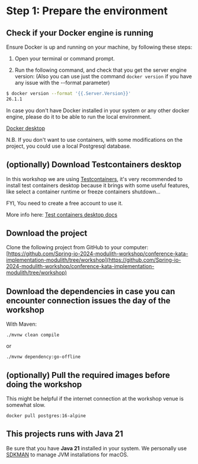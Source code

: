 # Step 1: Prepare the environment

## Check if your Docker engine is running

Ensure Docker is up and running on your machine, by following these steps:

1. Open your terminal or command prompt.

2. Run the following command, and check that you get the server engine version:
   (Also you can use just the command `docker version` if you have any issue
   with the --format parameter)

```bash
$ docker version --format '{{.Server.Version}}'
26.1.1
```

In case you don't have Docker installed in your system or any other
docker engine, please do it to be able to run the local environment.

[Docker desktop](https://www.docker.com/products/docker-desktop/)

N.B. If you don't want to use containers, with some modifications on the
project, you could use a local Postgresql database.

## \(optionally\) Download Testcontainers desktop

In this workshop we are using [Testcontainers](https://testcontainers.com),
it's very recommended to install test containers desktop because it brings with
some useful features,
like select a container runtime or freeze containers shutdown...

FYI, You need to create a free account to use it.

More info here:
[Test containers desktop docs](https://testcontainers.com/desktop/docs/)

## Download the project

Clone the following project from GitHub to your computer:  
[https://github.com/Spring-io-2024-modulith-workshop/conference-kata-implementation-modulith/tree/workshop](https://github.com/Spring-io-2024-modulith-workshop/conference-kata-implementation-modulith/tree/workshop)

## Download the dependencies in case you can encounter connection issues the day of the workshop

With Maven:

```shell
./mvnw clean compile
```

or

```shell
./mvnw dependency:go-offline
```

## \(optionally\) Pull the required images before doing the workshop

This might be helpful if the internet connection at the workshop venue is
somewhat slow.

```text
docker pull postgres:16-alpine
```

## This projects runs with Java 21

Be sure that you have **Java 21** installed in your system.
We personally use [SDKMAN](https://sdkman.io/)
to manage JVM installations for macOS.
